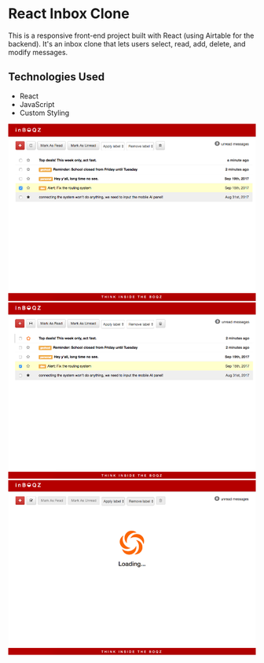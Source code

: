 # React Inbox Clone

This is a responsive front-end project built with React (using Airtable for the backend). It's an inbox clone that lets users select, read, add, delete, and modify messages.

## Technologies Used
- React
- JavaScript
- Custom Styling

![screenshot](./README/inbox.png?raw=true)
![screenshot](./README/loading-star.png?raw=true)
![screenshot](./README/loading.png?raw=true)
